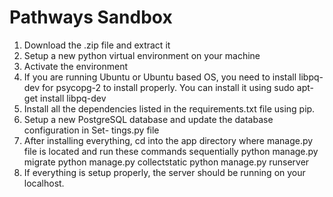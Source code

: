 # Pathways Sandbox
 
1. Download the .zip file and extract it
2. Setup a new python virtual environment on your machine
3. Activate the environment
4. If you are running Ubuntu or Ubuntu based OS, you need to install libpq-dev for
psycopg-2 to install properly. You can install it using
    sudo apt-get install libpq-dev
5. Install all the dependencies listed in the requirements.txt file using pip.
6. Setup a new PostgreSQL database and update the database configuration in Set- tings.py file
7. After installing everything, cd into the app directory where manage.py file is located and run these commands sequentially
    python manage.py migrate
    python manage.py collectstatic
    python manage.py runserver
8. If everything is setup properly, the server should be running on your localhost.
